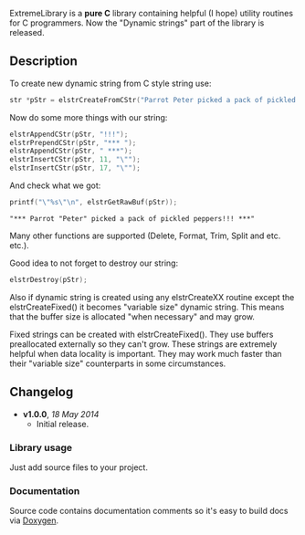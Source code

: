 ExtremeLibrary is a **pure C** library containing helpful (I hope) utility routines for C programmers.
Now the "Dynamic strings" part of the library is released.

## Description ##

To create new dynamic string from C style string use: 
```C
str *pStr = elstrCreateFromCStr("Parrot Peter picked a pack of pickled peppers");
```
Now do some more things with our string: 
```C
elstrAppendCStr(pStr, "!!!");
elstrPrependCStr(pStr, "*** ");
elstrAppendCStr(pStr, " ***");
elstrInsertCStr(pStr, 11, "\"");
elstrInsertCStr(pStr, 17, "\"");
```
And check what we got:
```C
printf("\"%s\"\n", elstrGetRawBuf(pStr));
```

```
"*** Parrot "Peter" picked a pack of pickled peppers!!! ***"
```

Many other functions are supported (Delete, Format, Trim, Split and etc. etc.).

Good idea to not forget to destroy our string:
```C
elstrDestroy(pStr);
```

Also if dynamic string is created using any elstrCreateXX routine except the 
elstrCreateFixed() it becomes "variable size" dynamic string. This means that 
the buffer size is allocated "when necessary" and may grow.
 
Fixed strings can be created with elstrCreateFixed(). They use buffers preallocated
externally so they can't grow. These strings are extremely helpful when data locality
is important. They may work much faster than their "variable size" counterparts in 
some circumstances. 

## Changelog ##

- **v1.0.0**, *18 May 2014*
  - Initial release.

### Library usage ###

Just add source files to your project.

### Documentation ###

Source code contains documentation comments so it's easy to build docs via [Doxygen](www.doxygen.org).
